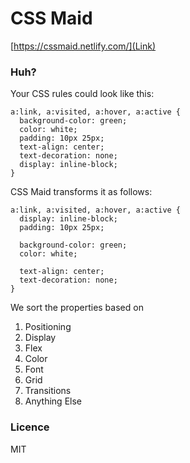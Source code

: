 # CSS Maid

[https://cssmaid.netlify.com/](Link)

### Huh?

Your CSS rules could look like this:

```
a:link, a:visited, a:hover, a:active {
  background-color: green;
  color: white;
  padding: 10px 25px;
  text-align: center;
  text-decoration: none;
  display: inline-block;
}
```

CSS Maid transforms it as follows:

```
a:link, a:visited, a:hover, a:active {
  display: inline-block;
  padding: 10px 25px;

  background-color: green;
  color: white;

  text-align: center;
  text-decoration: none;
}
```

We sort the properties based on

1.  Positioning
2.  Display
3.  Flex
4.  Color
5.  Font
6.  Grid
7.  Transitions
8.  Anything Else

### Licence

MIT

